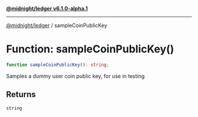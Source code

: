 [**@midnight/ledger v6.1.0-alpha.1**](../README.md)

***

[@midnight/ledger](../globals.md) / sampleCoinPublicKey

# Function: sampleCoinPublicKey()

```ts
function sampleCoinPublicKey(): string;
```

Samples a dummy user coin public key, for use in testing

## Returns

`string`
